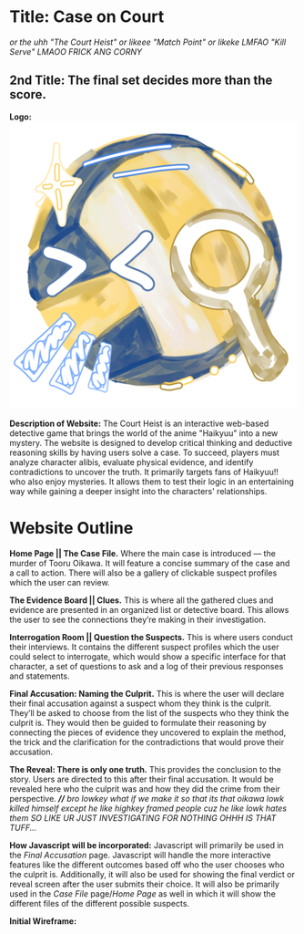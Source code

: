 # Title: __Case on Court__ 
*or the uhh "The Court Heist" or likeee "Match Point" or likeke LMFAO "Kill Serve" LMAOO FRICK ANG CORNY*
## 2nd Title: __The final set decides more than the score.__

**Logo:** ![Favicon for Home Page (haha the cute one)](favicon1.png)

**Description of Website:** The Court Heist is an interactive web-based detective game that brings the world of the anime "Haikyuu" into a new mystery. The website is designed to develop critical thinking and deductive reasoning skills by having users solve a case. To succeed, players must analyze character alibis, evaluate physical evidence, and identify contradictions to uncover the truth. It primarily targets fans of Haikyuu!! who also enjoy mysteries. It allows them to test their logic in an entertaining way while gaining a deeper insight into the characters' relationships.

# __Website Outline__

**__Home Page__ || The Case File.**
	Where the main case is introduced — the murder of Tooru Oikawa. It will feature a concise summary of the case and a call to action. There will also be a gallery of clickable suspect profiles which the user can review. 

**__The Evidence Board__ || Clues.**
This is where all the gathered clues and evidence are presented in an organized list or detective board. This allows the user to see the connections they’re making in their investigation.

**__Interrogation Room__ || Question the Suspects.**
	This is where users conduct their interviews. It contains the different suspect profiles which the user could select to interrogate, which would show a specific interface for that character, a set of questions to ask and a log of their previous responses and statements.

**__Final Accusation__: Naming the Culprit.**
	This is where the user will declare their final accusation against a suspect whom they think is the culprit. They’ll be asked to choose from the list of the suspects who they think the culprit is. They would then be guided to formulate their reasoning by connecting the pieces of evidence they uncovered to explain the method, the trick and the clarification for the contradictions that would prove their accusation. 

**__The Reveal__: There is only one truth.**
	This provides the conclusion to the story. Users are directed to this after their final accusation. It would be revealed here who the culprit was and how they did the crime from their perspective. 
***//** bro lowkey what if we make it so that its that oikawa lowk killed himself except he like highkey framed people cuz he like lowk hates them SO LIKE UR JUST INVESTIGATING FOR NOTHING OHHH IS THAT TUFF...*

**How Javascript will be incorporated:** Javascript will primarily be used in the *Final Accusation* page. Javascript will handle the more interactive features like the different outcomes based off who the user chooses who the culprit is. Additionally, it will also be used for showing the final verdict or reveal screen after the user submits their choice. It will also be primarily used in the *Case File* page/*Home Page* as well in which it will show the different files of the different possible suspects.

**Initial Wireframe:** 